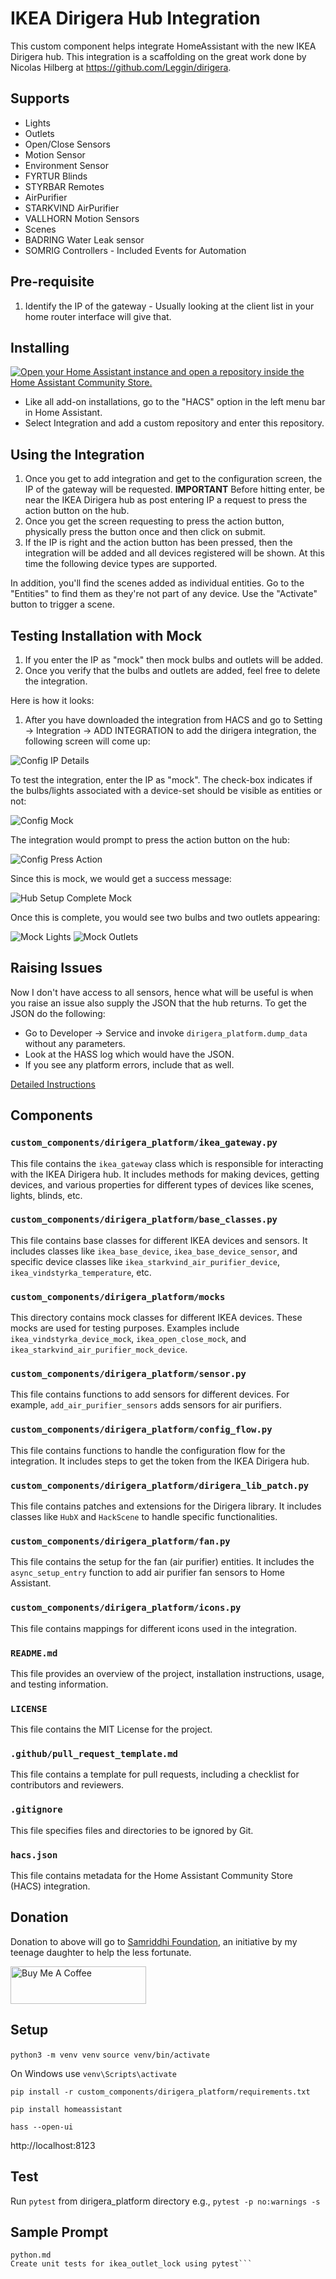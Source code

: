 # IKEA Dirigera Hub Integration

This custom component helps integrate HomeAssistant with the new IKEA Dirigera hub. This integration is a scaffolding on the great work done by Nicolas Hilberg at https://github.com/Leggin/dirigera.

## Supports

- Lights
- Outlets
- Open/Close Sensors
- Motion Sensor
- Environment Sensor
- FYRTUR Blinds
- STYRBAR Remotes
- AirPurifier
- STARKVIND AirPurifier
- VALLHORN Motion Sensors
- Scenes
- BADRING Water Leak sensor
- SOMRIG Controllers - Included Events for Automation

## Pre-requisite

1. Identify the IP of the gateway - Usually looking at the client list in your home router interface will give that.

## Installing

[![Open your Home Assistant instance and open a repository inside the Home Assistant Community Store.](https://my.home-assistant.io/badges/hacs_repository.svg)](https://my.home-assistant.io/redirect/hacs_repository/?owner=sanjoyg&repository=dirigera_platform&category=integration)

- Like all add-on installations, go to the "HACS" option in the left menu bar in Home Assistant.
- Select Integration and add a custom repository and enter this repository.

## Using the Integration

1. Once you get to add integration and get to the configuration screen, the IP of the gateway will be requested.
   **IMPORTANT** Before hitting enter, be near the IKEA Dirigera hub as post entering IP a request to press the action button on the hub.
2. Once you get the screen requesting to press the action button, physically press the button once and then click on submit.
3. If the IP is right and the action button has been pressed, then the integration will be added and all devices registered will be shown. At this time the following device types are supported.

In addition, you'll find the scenes added as individual entities. Go to the "Entities" to find them as they're not part of any device. Use the "Activate" button to trigger a scene.

## Testing Installation with Mock

1. If you enter the IP as "mock" then mock bulbs and outlets will be added.
2. Once you verify that the bulbs and outlets are added, feel free to delete the integration.

Here is how it looks:

1. After you have downloaded the integration from HACS and go to Setting -> Integration -> ADD INTEGRATION to add the dirigera integration, the following screen will come up:

![Config IP Details](https://github.com/sanjoyg/dirigera_platform/blob/main/screenshots/config-ip-details.png)

To test the integration, enter the IP as "mock". The check-box indicates if the bulbs/lights associated with a device-set should be visible as entities or not:

![Config Mock](https://github.com/sanjoyg/dirigera_platform/blob/main/screenshots/config-mock.png)

The integration would prompt to press the action button on the hub:

![Config Press Action](https://github.com/sanjoyg/dirigera_platform/blob/main/screenshots/config-press-action.png)

Since this is mock, we would get a success message:

![Hub Setup Complete Mock](https://github.com/sanjoyg/dirigera_platform/blob/main/screenshots/config-hub-setup-complete-mock.png)

Once this is complete, you would see two bulbs and two outlets appearing:

![Mock Lights](https://github.com/sanjoyg/dirigera_platform/blob/main/screenshots/mock-lights.png)
![Mock Outlets](https://github.com/sanjoyg/dirigera_platform/blob/main/screenshots/mock-outlets.png)

## Raising Issues

Now I don't have access to all sensors, hence what will be useful is when you raise an issue also supply the JSON that the hub returns. To get the JSON do the following:

- Go to Developer -> Service and invoke `dirigera_platform.dump_data` without any parameters.
- Look at the HASS log which would have the JSON.
- If you see any platform errors, include that as well.

[Detailed Instructions](https://github.com/sanjoyg/dirigera_platform/wiki/Calling-dump_data-to-dump-the-JSON)

## Components

### `custom_components/dirigera_platform/ikea_gateway.py`

This file contains the `ikea_gateway` class which is responsible for interacting with the IKEA Dirigera hub. It includes methods for making devices, getting devices, and various properties for different types of devices like scenes, lights, blinds, etc.

### `custom_components/dirigera_platform/base_classes.py`

This file contains base classes for different IKEA devices and sensors. It includes classes like `ikea_base_device`, `ikea_base_device_sensor`, and specific device classes like `ikea_starkvind_air_purifier_device`, `ikea_vindstyrka_temperature`, etc.

### `custom_components/dirigera_platform/mocks`

This directory contains mock classes for different IKEA devices. These mocks are used for testing purposes. Examples include `ikea_vindstyrka_device_mock`, `ikea_open_close_mock`, and `ikea_starkvind_air_purifier_mock_device`.

### `custom_components/dirigera_platform/sensor.py`

This file contains functions to add sensors for different devices. For example, `add_air_purifier_sensors` adds sensors for air purifiers.

### `custom_components/dirigera_platform/config_flow.py`

This file contains functions to handle the configuration flow for the integration. It includes steps to get the token from the IKEA Dirigera hub.

### `custom_components/dirigera_platform/dirigera_lib_patch.py`

This file contains patches and extensions for the Dirigera library. It includes classes like `HubX` and `HackScene` to handle specific functionalities.

### `custom_components/dirigera_platform/fan.py`

This file contains the setup for the fan (air purifier) entities. It includes the `async_setup_entry` function to add air purifier fan sensors to Home Assistant.

### `custom_components/dirigera_platform/icons.py`

This file contains mappings for different icons used in the integration.

### `README.md`

This file provides an overview of the project, installation instructions, usage, and testing information.

### `LICENSE`

This file contains the MIT License for the project.

### `.github/pull_request_template.md`

This file contains a template for pull requests, including a checklist for contributors and reviewers.

### `.gitignore`

This file specifies files and directories to be ignored by Git.

### `hacs.json`

This file contains metadata for the Home Assistant Community Store (HACS) integration.

## Donation

Donation to above will go to [Samriddhi Foundation](https://www.samriddhifoundation.net/), an initiative by my teenage daughter to help the less fortunate.

<a href="https://www.buymeacoffee.com/sanjoyg" target="_blank"><img src="https://cdn.buymeacoffee.com/buttons/v2/default-yellow.png" alt="Buy Me A Coffee" style="height: 60px !important;width: 217px !important;" ></a>

## Setup
```python3 -m venv venv```
```source venv/bin/activate```  

On Windows use
```venv\Scripts\activate```

```pip install -r custom_components/dirigera_platform/requirements.txt```

```pip install homeassistant```

```hass --open-ui```

http://localhost:8123


## Test 
Run `pytest` from dirigera_platform directory
e.g., 
```pytest -p no:warnings -s```

## Sample Prompt 
```Using the guidelines listed on file: prompt-library-unit-testing-
python.md
Create unit tests for ikea_outlet_lock using pytest```